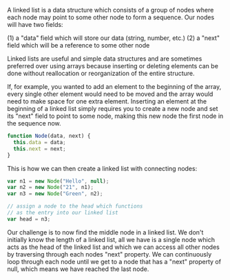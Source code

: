 A linked list is a data structure which consists of a group of nodes where each node may point to some other node to form a sequence. Our nodes will have two fields:

(1) a "data" field which will store our data (string, number, etc.)
(2) a "next" field which will be a reference to some other node

Linked lists are useful and simple data structures and are sometimes preferred over using arrays because inserting or deleting elements can be done without reallocation or reorganization of the entire structure.

If, for example, you wanted to add an element to the beginning of the array, every single other element would need to be moved and the array would need to make space for one extra element. Inserting an element at the beginning of a linked list simply requires you to create a new node and set its "next" field to point to some node, making this new node the first node in the sequence now.

```js
function Node(data, next) {
  this.data = data;
  this.next = next;
}
```

This is how we can then create a linked list with connecting nodes:

```js
var n1 = new Node("Hello", null);
var n2 = new Node("21", n1);
var n3 = new Node("Green", n2);

// assign a node to the head which functions
// as the entry into our linked list
var head = n3;
```

Our challenge is to now find the middle node in a linked list. We don't initially know the length of a linked list, all we have is a single node which acts as the head of the linked list and which we can access all other nodes by traversing through each nodes "next" property. We can continuously loop through each node until we get to a node that has a "next" property of null, which means we have reached the last node.
